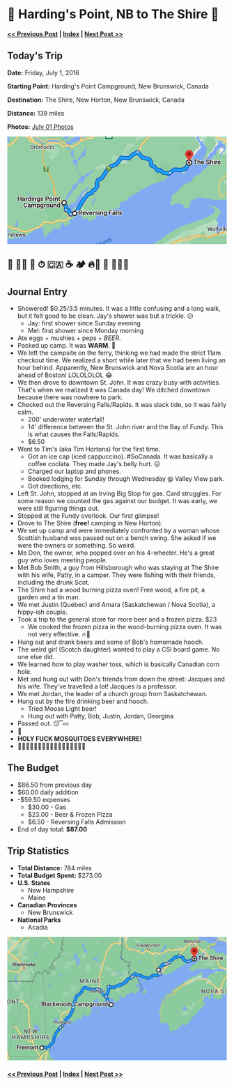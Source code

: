 # 🦫 Harding's Point, NB to The Shire 🦟

#### [<< Previous Post](06-30.md) | [Index](../README.md) | [Next Post >>](07-02.md)

## Today's Trip

**Date:** Friday, July 1, 2016

**Starting Point:** Harding's Point Campground, New Brunswick, Canada

**Destination:** The Shire, New Horton, New Brunswick, Canada

**Distance:** 139 miles

**Photos:** [July 01 Photos](https://jay-d.me/2016RT-07-01)

![map of harding's point to the shire](maps/07-01.png "day map")

## 🛀 🍳🍺 🥵 ⏱ 🇨🇦 ☕️ 🏕 🔥🍕 🥃 🦟🦟🦟

## Journal Entry

* Showered! $0.25/3.5 minutes. It was a little confusing and a long walk, but it felt good to be clean. Jay's shower was but a trickle. 😕
  * Jay: first shower since Sunday evening
  * Mel: first shower since Monday morning
* Ate eggs + mushies + peps + *BEER*.
* Packed up camp. It was **WARM**. 🥵
* We left the campsite on the ferry, thinking we had made the strict 11am checkout time. We realized a short while later that we had been living an hour behind. Apparently, New Brunswick and Nova Scotia are an hour ahead of Boston! LOLOLOLOL 😂
* We then drove to downtown St. John. It was crazy busy with activities. That's when we realized it was Canada day! We ditched downtown because there was nowhere to park. 
* Checked out the Reversing Falls/Rapids. It was slack tide, so it was fairly calm.
  * 200' underwater waterfall!
  * 14' difference between the St. John river and the Bay of Fundy. This is what causes the Falls/Rapids.
  * $6.50
* Went to Tim's (aka Tim Hortons) for the first time.
  * Got an ice cap (iced cappuccino). #SoCanada. It was basically a coffee coolata. They made Jay's belly hurt. 😖
  * Charged our laptop and phones.
  * Booked lodging for Sunday through Wednesday @ Valley View park.
  * Got directions, etc.
* Left St. John, stopped at an Irving Big Stop for gas. Card struggles. For some reason we counted the gas against our budget. It was early, we were still figuring things out.
* Stopped at the Fundy overlook. Our first glimpse!
* Drove to The Shire (**free!** camping in New Horton).
* We set up camp and were immediately confronted by a woman whose Scottish husband was passed out on a bench swing. She asked if we were the owners or something. So weird.
* Me Don, the owner, who popped over on his 4-wheeler. He's a great guy who loves meeting people.
* Met Bob Smith, a guy from Hillsborough who was staying at The Shire with his wife, Patty, in a camper. They were fishing with their friends, including the drunk Scot.
* The Shire had a wood burning pizza oven! Free wood, a fire pit, a garden and a tin man.
* We met Justin (Quebec) and Amara (Saskatchewan / Nova Scotia), a hippy-ish couple.
* Took a trip to the general store for more beer and a frozen pizza. $23
  *  We cooked the frozen pizza in the wood-burning pizza oven. It was not very effective. 🔥🍕
* Hung out and drank beers and some of Bob's homemade hooch.
* The weird girl (Scotch daughter) wanted to play a CSI board game. No one else did.
* We learned how to play washer toss, which is basically Canadian corn hole.
* Met and hung out with Don's friends from down the street: Jacques and his wife. They've travelled a lot! Jacques is a professor.
* We met Jordan, the leader of a church group from Saskatchewan.
* Hung out by the fire drinking beer and hooch.
  * Tried Moose Light beer!
  * Hung out with Patty, Bob, Justin, Jordan, Georgina
* Passed out. 😴💤
* 🌙
* **HOLY FUCK MOSQUITOES EVERYWHERE!**
* 🦟🦟🦟🦟🦟🦟🦟🦟🦟🦟🦟🦟🦟🦟🦟🦟🦟

## The Budget

* $86.50 from previous day
* $60.00 daily addition
* -$59.50 expenses
  * $30.00 - Gas
  * $23.00 - Beer & Frozen Pizza
  * $6.50 - Reversing Falls Admission
* End of day total: **$87.00**

## Trip Statistics

* **Total Distance:** 784 miles
* **Total Budget Spent:** $273.00
* **U.S. States**
  * New Hampshire
  * Maine
* **Canadian Provinces**
  * New Brunswick
* **National Parks**
  * Acadia

![total trip from fremont to the shire](maps/totals/07-01-total.png "total trip map")

#### [<< Previous Post](06-30.md) | [Index](../README.md) | [Next Post >>](07-02.md)
